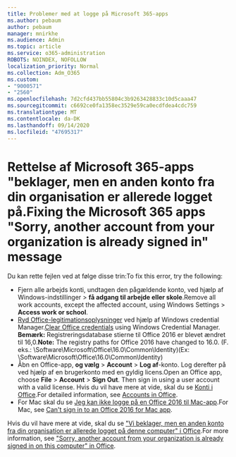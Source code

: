 ```yaml
---
title: Problemer med at logge på Microsoft 365-apps
ms.author: pebaum
author: pebaum
manager: mnirkhe
ms.audience: Admin
ms.topic: article
ms.service: o365-administration
ROBOTS: NOINDEX, NOFOLLOW
localization_priority: Normal
ms.collection: Adm_O365
ms.custom:
- "9000571"
- "2560"
ms.openlocfilehash: 7d2cfd437bb55804c3b9263428833c10d5caaa47
ms.sourcegitcommit: c6692ce0fa1358ec3529e59ca0ecdfdea4cdc759
ms.translationtype: MT
ms.contentlocale: da-DK
ms.lasthandoff: 09/14/2020
ms.locfileid: "47695317"
---
```

# <a name="fixing-the-microsoft-365-apps-sorry-another-account-from-your-organization-is-already-signed-in-message"></a><span data-ttu-id="47523-102">Rettelse af Microsoft 365-apps "beklager, men en anden konto fra din organisation er allerede logget på.</span><span class="sxs-lookup"><span data-stu-id="47523-102">Fixing the Microsoft 365 apps "Sorry, another account from your organization is already signed in" message</span></span>

<span data-ttu-id="47523-103">Du kan rette fejlen ved at følge disse trin:</span><span class="sxs-lookup"><span data-stu-id="47523-103">To fix this error, try the following:</span></span>

- <span data-ttu-id="47523-104">Fjern alle arbejds konti, undtagen den pågældende konto, ved hjælp af Windows-indstillinger > **få adgang til arbejde eller skole**.</span><span class="sxs-lookup"><span data-stu-id="47523-104">Remove all work accounts, except the affected account, using Windows Settings > **Access work or school**.</span></span>
- <span data-ttu-id="47523-105">[Ryd Office-legitimationsoplysninger](https://docs.microsoft.com/office/troubleshoot/error-messages/another-account-already-signed-in#step-3-clear-cached-credentials-on-the-computer) ved hjælp af Windows credential Manager.</span><span class="sxs-lookup"><span data-stu-id="47523-105">[Clear Office credentials](https://docs.microsoft.com/office/troubleshoot/error-messages/another-account-already-signed-in#step-3-clear-cached-credentials-on-the-computer) using Windows Credential Manager.</span></span><br/>
    <span data-ttu-id="47523-106">**Bemærk:** Registreringsdatabase stierne til Office 2016 er blevet ændret til 16,0.</span><span class="sxs-lookup"><span data-stu-id="47523-106">**Note:** The registry paths for Office 2016 have changed to 16.0.</span></span> <span data-ttu-id="47523-107">(F. eks.: \Software\Microsoft\Office\16.0\Common\Identity\)</span><span class="sxs-lookup"><span data-stu-id="47523-107">(Ex: \Software\Microsoft\Office\16.0\Common\Identity\)</span></span>
- <span data-ttu-id="47523-108">Åbn en Office-app, **og vælg**  >  **Account**  >  **Log af**-konto. Log derefter på ved hjælp af en brugerkonto med en gyldig licens.</span><span class="sxs-lookup"><span data-stu-id="47523-108">Open an Office app, choose **File** > **Account** > **Sign Out**. Then sign in using a user account with a valid license.</span></span> <span data-ttu-id="47523-109">Hvis du vil have mere at vide, skal du se [Konti i Office](https://support.office.com/article/accounts-in-office-628ea040-f265-49de-b986-be09c3ebf8a9).</span><span class="sxs-lookup"><span data-stu-id="47523-109">For detailed information, see [Accounts in Office](https://support.office.com/article/accounts-in-office-628ea040-f265-49de-b986-be09c3ebf8a9).</span></span>
- <span data-ttu-id="47523-110">For Mac skal du se [Jeg kan ikke logge på en Office 2016 til Mac-app](https://docs.microsoft.com/office365/troubleshoot/authentication/sign-in-to-office-2016-for-mac-fail).</span><span class="sxs-lookup"><span data-stu-id="47523-110">For Mac, see [Can't sign in to an Office 2016 for Mac app](https://docs.microsoft.com/office365/troubleshoot/authentication/sign-in-to-office-2016-for-mac-fail).</span></span>

<span data-ttu-id="47523-111">Hvis du vil have mere at vide, skal du se ["Vi beklager, men en anden konto fra din organisation er allerede logget på denne computer" i Office](https://docs.microsoft.com/office/troubleshoot/error-messages/another-account-already-signed-in).</span><span class="sxs-lookup"><span data-stu-id="47523-111">For more information, see ["Sorry, another account from your organization is already signed in on this computer" in Office](https://docs.microsoft.com/office/troubleshoot/error-messages/another-account-already-signed-in).</span></span>